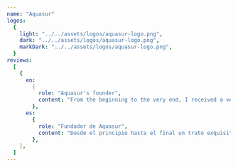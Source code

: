 ```yaml
---
name: "Aquasur"
logos:
  {
    light: "../../assets/logos/aquasur-logo.png",
    dark: "../../assets/logos/aquasur-logo.png",
    markDark: "../../assets/logos/aquasur-logo.png",
  }
reviews:
  [
    {
      en:
        {
          role: "Aquasur's founder",
          content: "From the beginning to the very end, I received a very special treatment by Webllope.",
        },
      es:
        {
          role: "Fundador de Aquasur",
          content: "Desde el principio hasta el final un trato exquisito",
        },
    },
  ]
---
```

